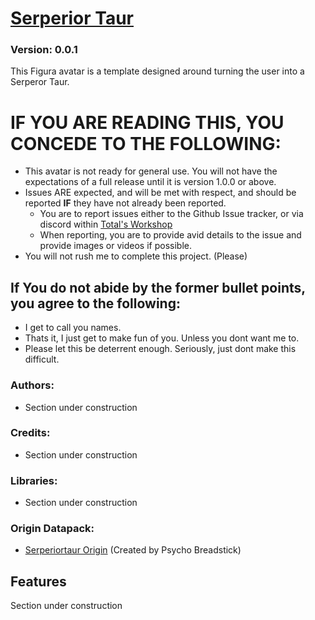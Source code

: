 # [Serperior Taur](https://github.com/Taurs-with-Keyboards/FiguraSerperiorTaurAvatar)
### Version: 0.0.1
This Figura avatar is a template designed around turning the user into a Serperor Taur.

# IF YOU ARE READING THIS, YOU CONCEDE TO THE FOLLOWING:
- This avatar is not ready for general use. You will not have the expectations of a full release until it is version 1.0.0 or above.
- Issues ARE expected, and will be met with respect, and should be reported __IF__ they have not already been reported.
  - You are to report issues either to the Github Issue tracker, or via discord within [Total's Workshop](https://discord.com/channels/1129805506354085959/1251634293235646565)
  - When reporting, you are to provide avid details to the issue and provide images or videos if possible.
- You will not rush me to complete this project. (Please)

## If You do not abide by the former bullet points, you agree to the following:
- I get to call you names.
- Thats it, I just get to make fun of you. Unless you dont want me to.
- Please let this be deterrent enough. Seriously, just dont make this difficult.

### Authors:
- Section under construction

### Credits:
- Section under construction

### Libraries:
- Section under construction

### Origin Datapack:
- [Serperiortaur Origin](https://github.com/PsychoBreadstick/Serperiortaur-Origin) (Created by Psycho Breadstick)

## Features
Section under construction